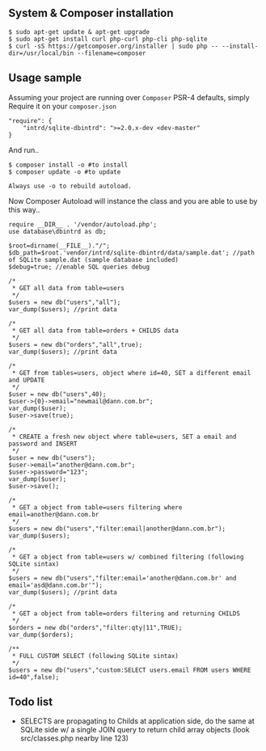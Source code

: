 <!-- @docbloc -->

## System & Composer installation
```
$ sudo apt-get update & apt-get upgrade
$ sudo apt-get install curl php-curl php-cli php-sqlite
$ curl -sS https://getcomposer.org/installer | sudo php -- --install-dir=/usr/local/bin --filename=composer
```

## Usage sample

Assuming your project are running over `Composer` PSR-4 defaults, simply Require it on your `composer.json`
```
"require": {
    "intrd/sqlite-dbintrd": ">=2.0.x-dev <dev-master"
}
```
And run..
```
$ composer install -o #to install
$ composer update -o #to update

Always use -o to rebuild autoload.
```
Now Composer Autoload will instance the class and you are able to use by this way..

```
require __DIR__ . '/vendor/autoload.php';
use database\dbintrd as db;

$root=dirname(__FILE__)."/"; 
$db_path=$root.'vendor/intrd/sqlite-dbintrd/data/sample.dat'; //path of SQLite sample.dat (sample database included)
$debug=true; //enable SQL queries debug

/*
 * GET all data from table=users
 */
$users = new db("users","all"); 
var_dump($users); //print data

/*
 * GET all data from table=orders + CHILDS data
 */
$users = new db("orders","all",true); 
var_dump($users); //print data

/*
 * GET from tables=users, object where id=40, SET a different email and UPDATE
 */
$user = new db("users",40); 
$user->{0}->email="newmail@dann.com.br"; 
var_dump($user); 
$user->save(true); 

/*
 * CREATE a fresh new object where table=users, SET a email and password and INSERT 
 */
$user = new db("users"); 
$user->email="another@dann.com.br"; 
$user->password="123"; 
var_dump($user);
$user->save(); 

/*
 * GET a object from table=users filtering where email=another@dann.com.br
 */
$users = new db("users","filter:email|another@dann.com.br"); 
var_dump($users); 

/*
 * GET a object from table=users w/ combined filtering (following SQLite sintax)
 */
$users = new db("users","filter:email='another@dann.com.br' and email='asd@dann.com.br'"); 
var_dump($users); //print data

/*
 * GET a object from table=orders filtering and returning CHILDS
 */
$orders = new db("orders","filter:qty|11",TRUE); 
var_dump($orders); 

/**
 * FULL CUSTOM SELECT (following SQLite sintax)
 */
$users = new db("users","custom:SELECT users.email FROM users WHERE id=40",false);

```

## Todo list

* SELECTS are propagating to Childs at application side, do the same at SQLite side w/ a single JOIN query to return child array objects (look src/classes.php nearby line 123) 